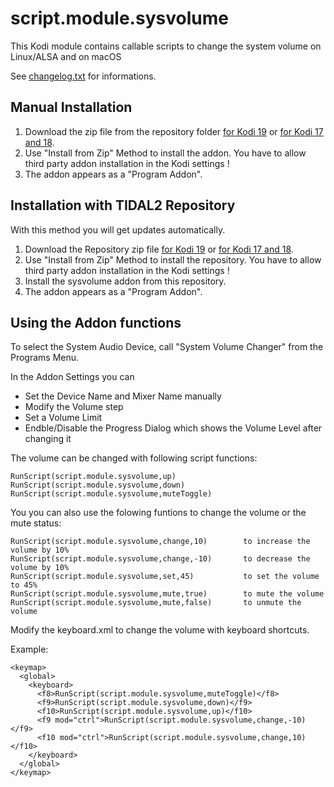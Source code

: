 # script.module.sysvolume

This Kodi module contains callable scripts to change the system volume on Linux/ALSA and on macOS 

See [changelog.txt](https://github.com/arnesongit/script.module.sysvolume/blob/master/changelog.txt) for informations.

## Manual Installation

1. Download the zip file from the repository folder [for Kodi 19](https://github.com/arnesongit/repository.tidal2/tree/main/script.module.sysvolume)
   or [for Kodi 17 and 18](https://github.com/arnesongit/repository.tidal2/tree/until-leia/script.module.sysvolume).
2. Use "Install from Zip" Method to install the addon. You have to allow third party addon installation in the Kodi settings !
3. The addon appears as a "Program Addon".

## Installation with TIDAL2 Repository

With this method you will get updates automatically.

1. Download the Repository zip file [for Kodi 19](https://github.com/arnesongit/repository.tidal2/blob/main/repository.tidal2/repository.tidal2-0.2.0.zip?raw=true)
   or [for Kodi 17 and 18](https://github.com/arnesongit/repository.tidal2/blob/until-leia/repository.tidal2/repository.tidal2-0.2.0.zip?raw=true).
2. Use "Install from Zip" Method to install the repository. You have to allow third party addon installation in the Kodi settings !
3. Install the sysvolume addon from this repository.
4. The addon appears as a "Program Addon".

## Using the Addon functions

To select the System Audio Device, call "System Volume Changer" from the Programs Menu.

In the Addon Settings you can
- Set the Device Name and Mixer Name manually
- Modify the Volume step
- Set a Volume Limit
- Endble/Disable the Progress Dialog which shows the Volume Level after changing it

The volume can be changed with following script functions:
```
RunScript(script.module.sysvolume,up)
RunScript(script.module.sysvolume,down)
RunScript(script.module.sysvolume,muteToggle)
```
You you can also use the folowing funtions to change the volume or the mute status:
```
RunScript(script.module.sysvolume,change,10)        to increase the volume by 10%
RunScript(script.module.sysvolume,change,-10)       to decrease the volume by 10%
RunScript(script.module.sysvolume,set,45)           to set the volume to 45%
RunScript(script.module.sysvolume,mute,true)        to mute the volume
RunScript(script.module.sysvolume,mute,false)       to unmute the volume
```
Modify the keyboard.xml to change the volume with keyboard shortcuts.

Example:
```
<keymap>
  <global>
    <keyboard>
      <f8>RunScript(script.module.sysvolume,muteToggle)</f8>
      <f9>RunScript(script.module.sysvolume,down)</f9>
      <f10>RunScript(script.module.sysvolume,up)</f10>
      <f9 mod="ctrl">RunScript(script.module.sysvolume,change,-10)</f9>
      <f10 mod="ctrl">RunScript(script.module.sysvolume,change,10)</f10>
    </keyboard>
  </global>
</keymap>
```